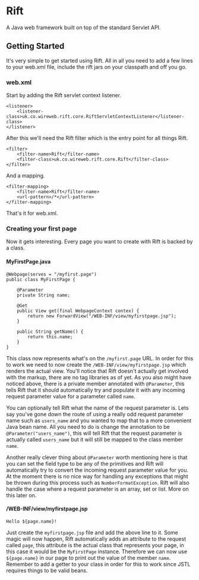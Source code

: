 # Rift
A Java web framework built on top of the standard Servlet API.

## Getting Started
It's very simple to get started using Rift. All in all you need to add a few lines to your web.xml file, include the rift jars on your classpath and off you go.

### web.xml
Start by adding the Rift servlet context listener.

	<listener>
		<listener-class>uk.co.wireweb.rift.core.RiftServletContextListener</listener-class>
	</listener>

After this we'll need the Rift filter which is the entry point for all things Rift.

	<filter>
		<filter-name>Rift</filter-name>
		<filter-class>uk.co.wireweb.rift.core.Rift</filter-class>
	</filter>
	
And a mapping.

	<filter-mapping>
		<filter-name>Rift</filter-name>
		<url-pattern>/*</url-pattern>
	</filter-mapping>


That's it for web.xml.

### Creating your first page
Now it gets interesting. Every page you want to create with Rift is backed by a class.

#### MyFirstPage.java

	@Webpage(serves = "/myfirst.page")
	public class MyFirstPage {
	
		@Parameter
		private String name;
		
		@Get
		public View get(final WebpageContext contex) {
			return new ForwardView("/WEB-INF/view/myfirstpage.jsp");
		}

		public String getName() {
			return this.name;
		}
	}

This class now represents what's on the `/myfirst.page` URL. In order for this to work we need to now create the `/WEB-INF/view/myfirstpage.jsp` which renders the actual view. You'll notice
that Rift doesn't actually get involved with the markup, there are no tag libraries as of yet. As you also might have noticed above, there is a private member annotated with `@Parameter`,
this tells Rift that it should automatically try and populate it with any incoming request parameter value for a parameter called `name`.

You can optionally tell Rift what the name of the
request parameter is. Lets say you've gone down the route of using a really odd request parameter name such as `users_name` and you wanted to map that to a more convenient Java bean name.
All you need to do is change the annotation to be `@Parameter("users_name")`, this will tell Rift that the request parameter is actually called `users_name` but it will still be mapped
to the class member `name`.

Another really clever thing about `@Parameter` worth mentioning here is that you can set the field type to be any of the primitives and Rift will automatically try to convert the incoming
request parameter value for you. At the moment there is no nice way for handling any exceptions that might be thrown during this process such as `NumberFormatException`. Rift will also
handle the case where a request parameter is an array, set or list. More on this later on.

#### /WEB-INF/view/myfirstpage.jsp

	Hello ${page.name}!

Just create the `myfirstpage.jsp` file and add the above line to it. Some magic will now happen, Rift automatically adds an attribute to the request called `page`, this attribute is
the actual class that represents your page, in this case it would be the `MyFirstPage` instance. Therefore we can now use `${page.name}` in our page to print out the value of the member
`name`. Remember to add a getter to your class in order for this to work since JSTL requires things to be valid beans.



